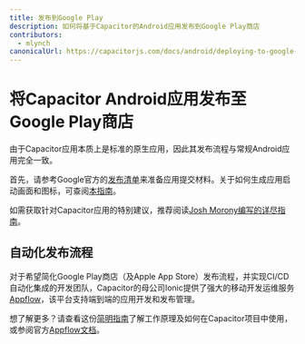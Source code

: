 ```yaml
---
title: 发布到Google Play
description: 如何将基于Capacitor的Android应用发布到Google Play商店
contributors:
  - mlynch
canonicalUrl: https://capacitorjs.com/docs/android/deploying-to-google-play
---
```


# 将Capacitor Android应用发布至Google Play商店

由于Capacitor应用本质上是标准的原生应用，因此其发布流程与常规Android应用完全一致。

首先，请参考Google官方的[发布清单](https://developer.android.com/distribute/best-practices/launch/launch-checklist)来准备应用提交材料。关于如何生成应用启动画面和图标，可查阅[本指南](/guides/splash-screens-and-icons.md)。

如需获取针对Capacitor应用的特别建议，推荐阅读[Josh Morony编写的详尽指南](https://www.joshmorony.com/deploying-capacitor-applications-to-android-development-distribution/)。

## 自动化发布流程

对于希望简化Google Play商店（及Apple App Store）发布流程，并实现CI/CD自动化集成的开发团队，Capacitor的母公司Ionic提供了强大的移动开发运维服务[Appflow](https://useappflow.com/)，该平台支持端到端的应用开发和发布管理。

想了解更多？请查看这份[简明指南](/guides/deploying-updates.md)了解工作原理及如何在Capacitor项目中使用，或参阅官方[Appflow文档](https://ionicframework.com/docs/appflow/)。